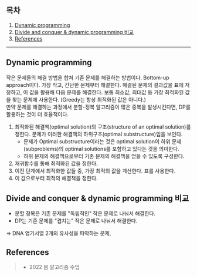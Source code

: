 ## 목차

1. [Dynamic programming](#dynamic-programming)
2. [Divide and conquer & dynamic programming 비교](#divide-and-conquer--dynamic-programming-비교)
3. [References](#references)

---

## Dynamic programming
작은 문제들의 해결 방법을 합쳐 기존 문제를 해결하는 방법이다. Bottom-up approach이다. 가장 작고, 간단한 문제부터 해결한다. 해결된 문제의 결과값을 표에 저장하고, 이 값을 활용해 다음 문제를 해결한다. 보통 최소값, 최대값 등 가장 최적화된 값을 찾는 문제에 사용한다. (Greedy는 항상 최적화된 값은 아니다.) \
만약 문제를 해결하는 과정에서 분할-정복 알고리즘이 많은 중복을 발생시킨다면, DP를 활용하는 것이 더 효율적이다.

1. 최적화된 해결책(optimal solution)의 구조(structure of an optimal solution)를 정한다. 문제가 이러한 해결책의 하위구조(optimal substructure)임을 보인다. 
    + 문제가 Optimal substructure이라는 것은 optimal solution이 하위 문제(subproblems)의 optimal solutions를 포함하고 있다는 것을 의미한다. 
    + 하위 문제의 해결책으로부터 기존 문제의 해결책을 얻을 수 있도록 구성한다.
2. 재귀함수를 통해 최적화된 값을 정한다.
3. 이전 단계에서 최적화한 값들 중, 가장 최적의 값을 계산한다. 표를 사용한다.
4. 이 값으로부터 최적의 해결책을 정한다.

## Divide and conquer & dynamic programming 비교
+ 분할 정복은 기존 문제를 "독립적인" 작은 문제로 나눠서 해결한다.
+ DP는 기존 문제를 "겹치는" 작은 문제로 나눠서 해결한다.

=> DNA 염기서열 2개의 유사성을 파악하는 문제, 
 
## References
> + 2022 봄 알고리즘 수업
